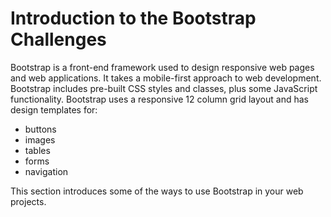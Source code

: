 # Introduction to the Bootstrap Challenges #

Bootstrap is a front-end framework used to design responsive web pages and web applications. It takes a mobile-first approach to web development. Bootstrap includes pre-built CSS styles and classes, plus some JavaScript functionality. Bootstrap uses a responsive 12 column grid layout and has design templates for:

* buttons
* images
* tables
* forms
* navigation

This section introduces some of the ways to use Bootstrap in your web projects.
